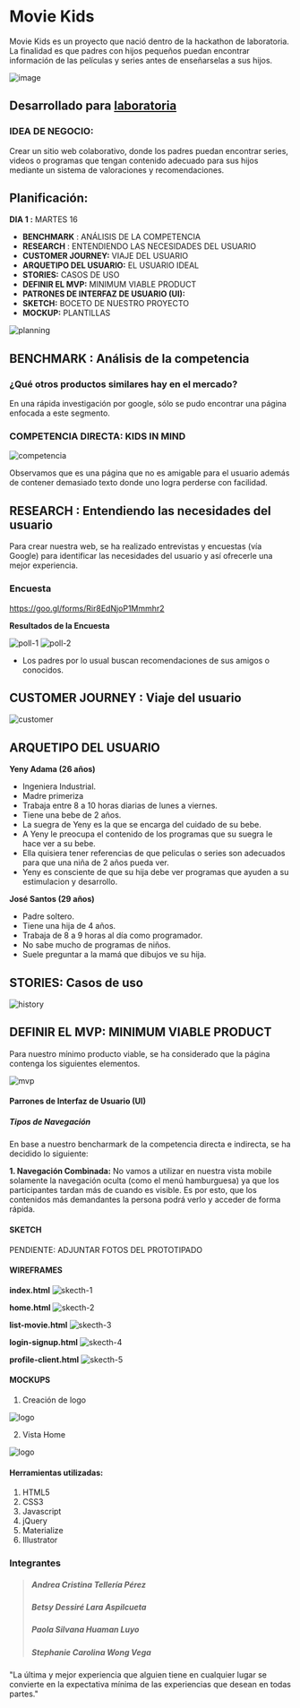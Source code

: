 # Movie Kids

Movie Kids es un proyecto que nació dentro de la hackathon de laboratoria. La finalidad es que padres con hijos pequeños puedan encontrar información de las películas y series antes de enseñarselas a sus hijos. 

![image](https://user-images.githubusercontent.com/32310873/36274545-083e7dd0-1256-11e8-9c3f-171266251355.png)

## Desarrollado para [laboratoria](http://laboratoria.la)


### IDEA DE NEGOCIO:

Crear un sitio web colaborativo, donde los padres puedan encontrar series, videos o programas que tengan contenido adecuado para sus hijos mediante un sistema de valoraciones y recomendaciones.


## Planificación:

**DIA 1 :** MARTES 16

- **BENCHMARK** : ANÁLISIS DE LA COMPETENCIA
- **RESEARCH** : ENTENDIENDO LAS NECESIDADES DEL USUARIO
- **CUSTOMER JOURNEY:** VIAJE DEL USUARIO
- **ARQUETIPO DEL USUARIO:** EL USUARIO IDEAL
- **STORIES:** CASOS DE USO
- **DEFINIR EL MVP:** MINIMUM VIABLE PRODUCT
- **PATRONES DE INTERFAZ DE USUARIO (UI):**
- **SKETCH:** BOCETO DE NUESTRO PROYECTO
- **MOCKUP:** PLANTILLAS


![planning](assets/img/planning.jpg)


## BENCHMARK : Análisis de la competencia

### ¿Qué otros productos similares hay en el mercado?

En una rápida investigación por google, sólo se pudo encontrar una página enfocada a este segmento.

### **COMPETENCIA DIRECTA: KIDS IN MIND**

![competencia](assets/img/competencia.png)

Observamos que es una página que no es amigable para el usuario además de contener demasiado texto donde uno logra perderse con facilidad.

## RESEARCH : Entendiendo las necesidades del usuario

Para crear nuestra web, se ha realizado entrevistas y encuestas (vía Google) para identificar las necesidades del usuario y así ofrecerle una mejor experiencia.

### Encuesta

https://goo.gl/forms/Rir8EdNjoP1Mmmhr2

**Resultados de la Encuesta**

![poll-1](assets/img/poll-result-1.png)
![poll-2](assets/img/poll-result-2.png)

- Los padres por lo usual buscan recomendaciones de sus amigos o conocidos.

## CUSTOMER JOURNEY : Viaje del usuario

![customer](assets/img/customer-journey.jpg)

## ARQUETIPO DEL USUARIO

**Yeny Adama (26 años)**

- Ingeniera Industrial.
- Madre primeriza
- Trabaja entre 8 a 10 horas diarias de lunes a viernes.
- Tiene una bebe de 2 años.
- La suegra de Yeny es la que se encarga del cuidado de su bebe.
- A Yeny le preocupa el contenido de los programas que su suegra le hace ver a su bebe.
- Ella quisiera tener referencias de que peliculas o series son adecuados para que una niña de 2 años pueda ver.
- Yeny es consciente de que su hija debe ver programas que ayuden a su estimulacion y desarrollo.


**José Santos (29 años)**

- Padre soltero.
- Tiene una hija de 4 años.
- Trabaja de 8 a 9 horas al día como programador.
- No sabe mucho de programas de niños.
- Suele preguntar a la mamá que dibujos ve su hija.


## STORIES: Casos de uso

![history](assets/img/history.jpeg)


## DEFINIR EL MVP: MINIMUM VIABLE PRODUCT

Para nuestro mínimo producto viable, se ha considerado que la página contenga los siguientes elementos.

![mvp](assets/img/mvp.jpg)

#### Parrones de Interfaz de Usuario (UI)

##### Tipos de Navegación

En base a nuestro bencharmark de la competencia directa e indirecta, se ha decidido lo siguiente:

**1. Navegación Combinada:** No vamos a utilizar en nuestra vista mobile solamente la navegación oculta (como el menú hamburguesa) ya que los participantes tardan más de cuando es visible. Es por esto, que los contenidos más demandantes la persona podrá verlo y acceder de forma rápida.


#### SKETCH

PENDIENTE: ADJUNTAR FOTOS DEL PROTOTIPADO


#### WIREFRAMES
**index.html**
![skecth-1](assets/img/sketch-1.png)

**home.html**
![skecth-2](assets/img/sketch-2.png)

**list-movie.html**
![skecth-3](assets/img/sketch-3.png)

**login-signup.html**
![skecth-4](assets/img/sketch-4.png)

**profile-client.html**
![skecth-5](assets/img/sketch-5.png)

#### MOCKUPS

1. Creación de logo

![logo](assets/img/logo.png)

2. Vista Home

![logo](assets/img/home.png)

#### Herramientas utilizadas:

1. HTML5
2. CSS3
3. Javascript
4. jQuery
5. Materialize
6. Illustrator

### **Integrantes**


>##### Andrea Cristina Tellería Pérez
>##### Betsy Dessiré Lara Aspilcueta
>##### Paola Silvana Huaman Luyo
>##### Stephanie Carolina Wong Vega



"La última y mejor experiencia que alguien tiene en cualquier lugar se convierte en la expectativa mínima de las experiencias que desean en todas partes."
